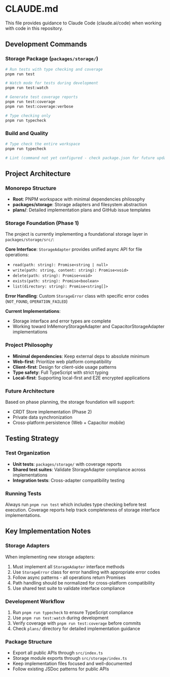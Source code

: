 # CLAUDE.md

This file provides guidance to Claude Code (claude.ai/code) when working with code in this repository.

## Development Commands

### Storage Package (`packages/storage/`)
```bash
# Run tests with type checking and coverage
pnpm run test

# Watch mode for tests during development  
pnpm run test:watch

# Generate test coverage reports
pnpm run test:coverage
pnpm run test:coverage:verbose

# Type checking only
pnpm run typecheck
```

### Build and Quality
```bash
# Type check the entire workspace
pnpm run typecheck

# Lint (command not yet configured - check package.json for future updates)
```

## Project Architecture

### Monorepo Structure
- **Root**: PNPM workspace with minimal dependencies philosophy
- **packages/storage**: Storage adapters and filesystem abstraction
- **plans/**: Detailed implementation plans and GitHub issue templates

### Storage Foundation (Phase 1)
The project is currently implementing a foundational storage layer in `packages/storage/src/`:

**Core Interface**: `StorageAdapter` provides unified async API for file operations:
- `read(path: string): Promise<string | null>`
- `write(path: string, content: string): Promise<void>`  
- `delete(path: string): Promise<void>`
- `exists(path: string): Promise<boolean>`
- `list(directory: string): Promise<string[]>`

**Error Handling**: Custom `StorageError` class with specific error codes (`NOT_FOUND`, `OPERATION_FAILED`)

**Current Implementations**:
- Storage interface and error types are complete
- Working toward InMemoryStorageAdapter and CapacitorStorageAdapter implementations

### Project Philosophy
- **Minimal dependencies**: Keep external deps to absolute minimum
- **Web-first**: Prioritize web platform compatibility
- **Client-first**: Design for client-side usage patterns  
- **Type safety**: Full TypeScript with strict typing
- **Local-first**: Supporting local-first and E2E encrypted applications

### Future Architecture
Based on phase planning, the storage foundation will support:
- CRDT Store implementation (Phase 2)
- Private data synchronization
- Cross-platform persistence (Web + Capacitor mobile)

## Testing Strategy

### Test Organization
- **Unit tests**: `packages/storage/` with coverage reports
- **Shared test suites**: Validate StorageAdapter compliance across implementations
- **Integration tests**: Cross-adapter compatibility testing

### Running Tests
Always run `pnpm run test` which includes type checking before test execution. Coverage reports help track completeness of storage interface implementations.

## Key Implementation Notes

### Storage Adapters
When implementing new storage adapters:
1. Must implement all `StorageAdapter` interface methods
2. Use `StorageError` class for error handling with appropriate error codes
3. Follow async patterns - all operations return Promises
4. Path handling should be normalized for cross-platform compatibility
5. Use shared test suite to validate interface compliance

### Development Workflow
1. Run `pnpm run typecheck` to ensure TypeScript compliance
2. Use `pnpm run test:watch` during development
3. Verify coverage with `pnpm run test:coverage` before commits
4. Check `plans/` directory for detailed implementation guidance

### Package Structure
- Export all public APIs through `src/index.ts`
- Storage module exports through `src/storage/index.ts`  
- Keep implementation files focused and well-documented
- Follow existing JSDoc patterns for public APIs